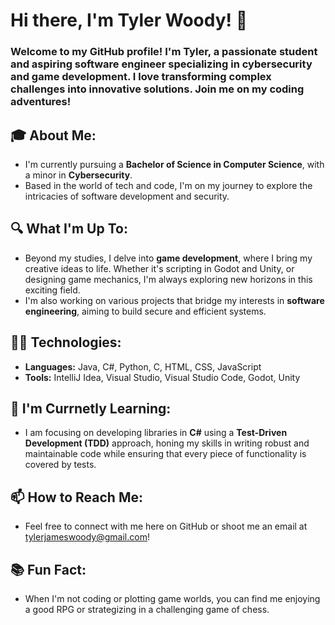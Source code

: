 # Hi there, I'm Tyler Woody! 👋

### Welcome to my GitHub profile! I'm Tyler, a passionate student and aspiring software engineer specializing in cybersecurity and game development. I love transforming complex challenges into innovative solutions. Join me on my coding adventures!

## 🎓 About Me:
- I'm currently pursuing a **Bachelor of Science in Computer Science**, with a minor in **Cybersecurity**.
- Based in the world of tech and code, I'm on my journey to explore the intricacies of software development and security.

## 🔍 What I'm Up To:
- Beyond my studies, I delve into **game development**, where I bring my creative ideas to life. Whether it's scripting in Godot and Unity, or designing game mechanics, I'm always exploring new horizons in this exciting field.
- I'm also working on various projects that bridge my interests in **software engineering**, aiming to build secure and efficient systems.

## 👨‍💻 Technologies:
- **Languages:** Java, C#, Python, C, HTML, CSS, JavaScript
- **Tools:** IntelliJ Idea, Visual Studio, Visual Studio Code, Godot, Unity

## 🌱 I'm Currnetly Learning:
- I am focusing on developing libraries in **C#** using a **Test-Driven Development (TDD)** approach, honing my skills in writing robust and maintainable code while ensuring that every piece of functionality is covered by tests.

## 📫 How to Reach Me:
- Feel free to connect with me here on GitHub or shoot me an email at [tylerjameswoody@gmail.com](mailto:tylerjameswoody@gmail.com)!

## 📚 Fun Fact:
- When I'm not coding or plotting game worlds, you can find me enjoying a good RPG or strategizing in a challenging game of chess.


<!--
**twoody0/twoody0** is a ✨ _special_ ✨ repository because its `README.md` (this file) appears on your GitHub profile.

Here are some ideas to get you started:

- 🔭 I’m currently working on ...
- 🌱 I’m currently learning ...
- 👯 I’m looking to collaborate on ...
- 🤔 I’m looking for help with ...
- 💬 Ask me about ...
- 📫 How to reach me: ...
- 😄 Pronouns: ...
- ⚡ Fun fact: ...
-->
